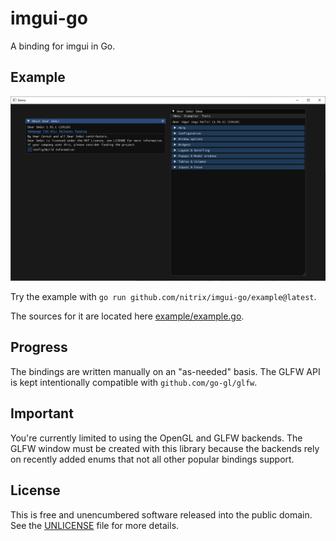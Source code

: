 # imgui-go

A binding for imgui in Go.

## Example

![example.png](example.png)

Try the example with `go run github.com/nitrix/imgui-go/example@latest`.

The sources for it are located here [example/example.go](example/example.go).

## Progress

The bindings are written manually on an "as-needed" basis. 
The GLFW API is kept intentionally compatible with `github.com/go-gl/glfw`.

## Important

You're currently limited to using the OpenGL and GLFW backends. The GLFW window must be created with this library
because the backends rely on recently added enums that not all other popular bindings support.

## License

This is free and unencumbered software released into the public domain. See the [UNLICENSE](UNLICENSE) file for more details.

